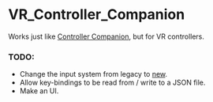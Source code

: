 # VR_Controller_Companion

Works just like [Controller Companion](https://store.steampowered.com/app/367670/Controller_Companion/), but for VR controllers.

### TODO:
- Change the input system from legacy to [new](https://github.com/ValveSoftware/openvr/wiki/SteamVR-Input).
- Allow key-bindings to be read from / write to a JSON file. 
- Make an UI. 
